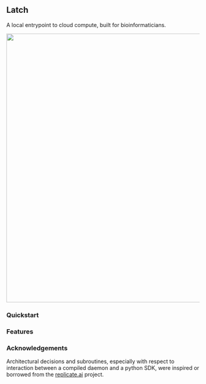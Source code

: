 Latch
----

A local entrypoint to cloud compute, built for bioinformaticians.

<img src="https://github.com/latchai/latch-docs/raw/main/static/images/latch-cropped-demo.gif" width="700" />

### Quickstart

### Features

### Acknowledgements

Architectural decisions and subroutines, especially with respect to interaction between a
compiled daemon and a python SDK, were inspired or borrowed from the
[replicate.ai](https://replicate.ai) project.
